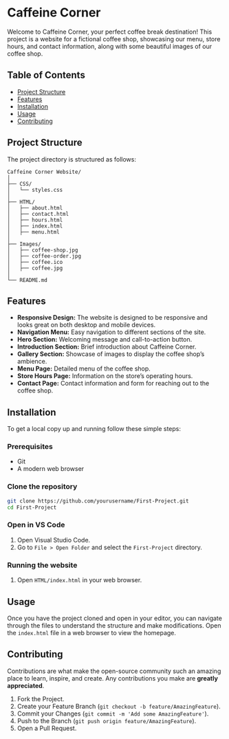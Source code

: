 
# Caffeine Corner

Welcome to Caffeine Corner, your perfect coffee break destination! This project is a website for a fictional coffee shop, showcasing our menu, store hours, and contact information, along with some beautiful images of our coffee shop.

## Table of Contents

- [Project Structure](#project-structure)
- [Features](#features)
- [Installation](#installation)
- [Usage](#usage)
- [Contributing](#contributing)

## Project Structure

The project directory is structured as follows:

```
Caffeine Corner Website/
│
├── CSS/
│   └── styles.css
│
├── HTML/
│   ├── about.html
│   ├── contact.html
│   ├── hours.html
│   ├── index.html
│   ├── menu.html
│
├── Images/
│   ├── coffee-shop.jpg
│   ├── coffee-order.jpg
│   ├── coffee.ico
│   ├── coffee.jpg
│
└── README.md
```

## Features

- **Responsive Design:** The website is designed to be responsive and looks great on both desktop and mobile devices.
- **Navigation Menu:** Easy navigation to different sections of the site.
- **Hero Section:** Welcoming message and call-to-action button.
- **Introduction Section:** Brief introduction about Caffeine Corner.
- **Gallery Section:** Showcase of images to display the coffee shop’s ambience.
- **Menu Page:** Detailed menu of the coffee shop.
- **Store Hours Page:** Information on the store’s operating hours.
- **Contact Page:** Contact information and form for reaching out to the coffee shop.

## Installation

To get a local copy up and running follow these simple steps:

### Prerequisites

- Git
- A modern web browser

### Clone the repository

```bash
git clone https://github.com/yourusername/First-Project.git
cd First-Project
```

### Open in VS Code

1. Open Visual Studio Code.
2. Go to `File > Open Folder` and select the `First-Project` directory.

### Running the website

1. Open `HTML/index.html` in your web browser.

## Usage

Once you have the project cloned and open in your editor, you can navigate through the files to understand the structure and make modifications. Open the `index.html` file in a web browser to view the homepage.

## Contributing

Contributions are what make the open-source community such an amazing place to learn, inspire, and create. Any contributions you make are **greatly appreciated**.

1. Fork the Project.
2. Create your Feature Branch (`git checkout -b feature/AmazingFeature`).
3. Commit your Changes (`git commit -m 'Add some AmazingFeature'`).
4. Push to the Branch (`git push origin feature/AmazingFeature`).
5. Open a Pull Request.
